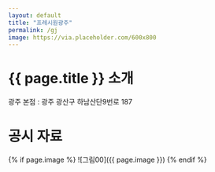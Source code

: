 ```yaml
---
layout: default
title: "프레시원광주"
permalink: /gj
image: https://via.placeholder.com/600x800
---
```


# {{ page.title }} 소개

광주 본점 : 광주 광산구 하남산단9번로 187

# 공시 자료

{% if page.image %}
![그림00]({{ page.image }})
{% endif %}
